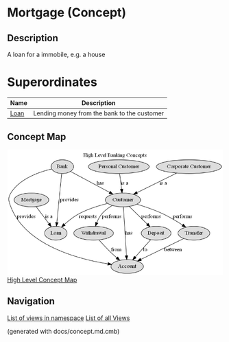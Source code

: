 # Mortgage (Concept)
## Description
A loan for a immobile, e.g. a house

# Superordinates
| Name | Description |
|---|---|
| [Loan](../../mybank/concepts/loan.md) | Lending money from the bank to the customer |

## Concept Map
![High Level Banking Concepts](../../mybank/concepts/concept-view.png)
[High Level Concept Map](../../mybank/concepts/concept-view.md)


## Navigation
[List of views in namespace](./views-in-namespace.md)
[List of all Views](../../views.md)

(generated with docs/concept.md.cmb)
